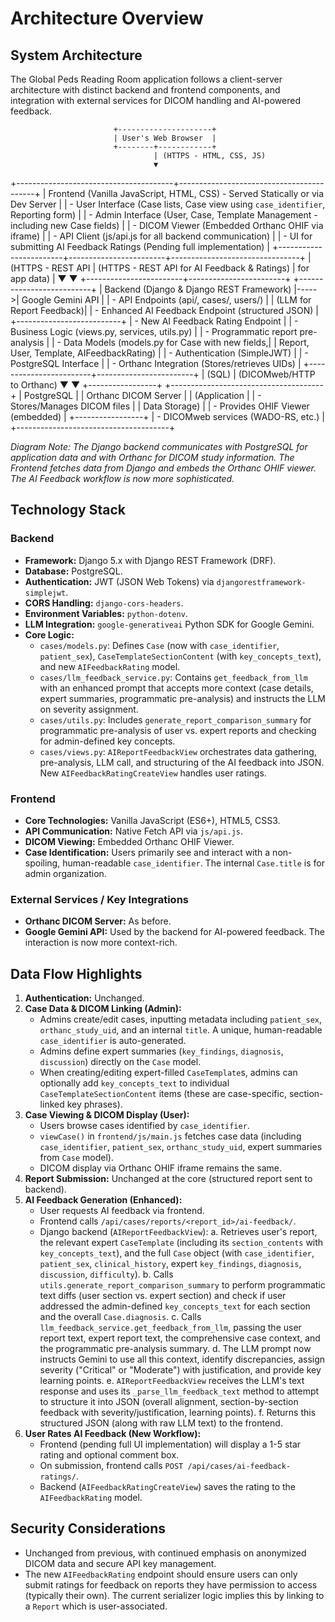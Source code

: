 # Architecture Overview

## System Architecture

The Global Peds Reading Room application follows a client-server architecture with distinct backend and frontend components, and integration with external services for DICOM handling and AI-powered feedback.

                           +---------------------+
                           | User's Web Browser  |
                           +--------+------------+
                                    | (HTTPS - HTML, CSS, JS)
                                    ▼
+---------------------------------------+------------------------------------------+
| Frontend (Vanilla JavaScript, HTML, CSS) - Served Statically or via Dev Server   |
| - User Interface (Case lists, Case view using `case_identifier`, Reporting form) |
| - Admin Interface (User, Case, Template Management - including new Case fields)  |
| - DICOM Viewer (Embedded Orthanc OHIF via iframe)                                |
| - API Client (js/api.js for all backend communication)                           |
| - UI for submitting AI Feedback Ratings (Pending full implementation)            |
+------------------------+------------------------+--------------------------------+
| (HTTPS - REST API      | (HTTPS - REST API for AI Feedback & Ratings)
|  for app data)         |
▼                        ▼
+------------------------+------------------------+      +--------------------------+
| Backend (Django & Django REST Framework)        |----->| Google Gemini API        |
| - API Endpoints (api/, cases/, users/)          |      | (LLM for Report Feedback)|
|   - Enhanced AI Feedback Endpoint (structured JSON) |      +--------------------------+
|   - New AI Feedback Rating Endpoint             |
| - Business Logic (views.py, services, utils.py) |
|   - Programmatic report pre-analysis            |
| - Data Models (models.py for Case with new fields,|
|   Report, User, Template, AIFeedbackRating)     |
| - Authentication (SimpleJWT)                    |
| - PostgreSQL Interface                          |
| - Orthanc Integration (Stores/retrieves UIDs)   |
+------------------------+------------------------+
| (SQL)                  | (DICOMweb/HTTP to Orthanc)
▼                        ▼
+-----------------+     +--------------------------------------+
|   PostgreSQL    |     | Orthanc DICOM Server                 |
| (Application    |     | - Stores/Manages DICOM files         |
|  Data Storage)  |     | - Provides OHIF Viewer (embedded)    |
+-----------------+     | - DICOMweb services (WADO-RS, etc.)  |
                        +--------------------------------------+

*Diagram Note: The Django backend communicates with PostgreSQL for application data and with Orthanc for DICOM study information. The Frontend fetches data from Django and embeds the Orthanc OHIF viewer. The AI Feedback workflow is now more sophisticated.*

## Technology Stack

### Backend
- **Framework:** Django 5.x with Django REST Framework (DRF).
- **Database:** PostgreSQL.
- **Authentication:** JWT (JSON Web Tokens) via `djangorestframework-simplejwt`.
- **CORS Handling:** `django-cors-headers`.
- **Environment Variables:** `python-dotenv`.
- **LLM Integration:** `google-generativeai` Python SDK for Google Gemini.
- **Core Logic:**
    - `cases/models.py`: Defines `Case` (now with `case_identifier`, `patient_sex`), `CaseTemplateSectionContent` (with `key_concepts_text`), and new `AIFeedbackRating` model.
    - `cases/llm_feedback_service.py`: Contains `get_feedback_from_llm` with an enhanced prompt that accepts more context (case details, expert summaries, programmatic pre-analysis) and instructs the LLM on severity assignment.
    - `cases/utils.py`: Includes `generate_report_comparison_summary` for programmatic pre-analysis of user vs. expert reports and checking for admin-defined key concepts.
    - `cases/views.py`: `AIReportFeedbackView` orchestrates data gathering, pre-analysis, LLM call, and structuring of the AI feedback into JSON. New `AIFeedbackRatingCreateView` handles user ratings.

### Frontend
- **Core Technologies:** Vanilla JavaScript (ES6+), HTML5, CSS3.
- **API Communication:** Native Fetch API via `js/api.js`.
- **DICOM Viewing:** Embedded Orthanc OHIF Viewer.
- **Case Identification:** Users primarily see and interact with a non-spoiling, human-readable `case_identifier`. The internal `Case.title` is for admin organization.

### External Services / Key Integrations
- **Orthanc DICOM Server:** As before.
- **Google Gemini API:** Used by the backend for AI-powered feedback. The interaction is now more context-rich.

## Data Flow Highlights

1.  **Authentication:** Unchanged.
2.  **Case Data & DICOM Linking (Admin):**
    * Admins create/edit cases, inputting metadata including `patient_sex`, `orthanc_study_uid`, and an internal `title`. A unique, human-readable `case_identifier` is auto-generated.
    * Admins define expert summaries (`key_findings`, `diagnosis`, `discussion`) directly on the `Case` model.
    * When creating/editing expert-filled `CaseTemplate`s, admins can optionally add `key_concepts_text` to individual `CaseTemplateSectionContent` items (these are case-specific, section-linked key phrases).
3.  **Case Viewing & DICOM Display (User):**
    * Users browse cases identified by `case_identifier`.
    * `viewCase()` in `frontend/js/main.js` fetches case data (including `case_identifier`, `patient_sex`, `orthanc_study_uid`, expert summaries from `Case` model).
    * DICOM display via Orthanc OHIF iframe remains the same.
4.  **Report Submission:** Unchanged at the core (structured report sent to backend).
5.  **AI Feedback Generation (Enhanced):**
    * User requests AI feedback via frontend.
    * Frontend calls `/api/cases/reports/<report_id>/ai-feedback/`.
    * Django backend (`AIReportFeedbackView`):
        a. Retrieves user's report, the relevant expert `CaseTemplate` (including its `section_contents` with `key_concepts_text`), and the full `Case` object (with `case_identifier`, `patient_sex`, `clinical_history`, expert `key_findings`, `diagnosis`, `discussion`, `difficulty`).
        b. Calls `utils.generate_report_comparison_summary` to perform programmatic text diffs (user section vs. expert section) and check if user addressed the admin-defined `key_concepts_text` for each section and the overall `Case.diagnosis`.
        c. Calls `llm_feedback_service.get_feedback_from_llm`, passing the user report text, expert report text, the comprehensive case context, and the programmatic pre-analysis summary.
        d. The LLM prompt now instructs Gemini to use all this context, identify discrepancies, assign severity ("Critical" or "Moderate") with justification, and provide key learning points.
        e. `AIReportFeedbackView` receives the LLM's text response and uses its `_parse_llm_feedback_text` method to attempt to structure it into JSON (overall alignment, section-by-section feedback with severity/justification, learning points).
        f. Returns this structured JSON (along with raw LLM text) to the frontend.
6.  **User Rates AI Feedback (New Workflow):**
    * Frontend (pending full UI implementation) will display a 1-5 star rating and optional comment box.
    * On submission, frontend calls `POST /api/cases/ai-feedback-ratings/`.
    * Backend (`AIFeedbackRatingCreateView`) saves the rating to the `AIFeedbackRating` model.

## Security Considerations
- Unchanged from previous, with continued emphasis on anonymized DICOM data and secure API key management.
- The new `AIFeedbackRating` endpoint should ensure users can only submit ratings for feedback on reports they have permission to access (typically their own). The current serializer logic implies this by linking to a `Report` which is user-associated.
